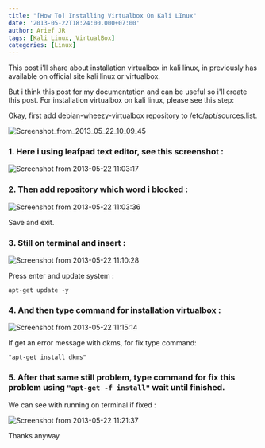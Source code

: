 ```yaml
---
title: "[How To] Installing Virtualbox On Kali LInux"
date: '2013-05-22T18:24:00.000+07:00'
author: Arief JR
tags: [Kali Linux, VirtualBox]
categories: [Linux]
---
```


This post i'll share about installation virtualbox in kali linux, in previously has available on official site kali linux or virtualbox.  


But i think this post for my documentation and can be useful so i'll create this post. For installation virtualbox on kali linux, please see this step:  

Okay, first add debian-wheezy-virtualbox repository to /etc/apt/sources.list.  



![Screenshot_from_2013_05_22_10_09_45](http://slackerstsm.files.wordpress.com/2013/05/screenshot_from_2013_05_22_10_09_45.png)


### 1. Here i using leafpad text editor, see this screenshot : 

![Screenshot from 2013-05-22 11:03:17](http://slackerstsm.files.wordpress.com/2013/05/screenshot-from-2013-05-22-110317.png)


### 2. Then add repository which word i blocked : 

![Screenshot from 2013-05-22 11:03:36](http://slackerstsm.files.wordpress.com/2013/05/screenshot-from-2013-05-22-110336.png)

Save and exit.


### 3.  Still on terminal and insert : 

![Screenshot from 2013-05-22 11:10:28](http://slackerstsm.files.wordpress.com/2013/05/screenshot-from-2013-05-22-111028.png)


Press enter and update system :

```
apt-get update -y
```


### 4. And then type command for installation virtualbox :

![Screenshot from 2013-05-22 11:15:14](http://slackerstsm.files.wordpress.com/2013/05/screenshot-from-2013-05-22-111514.png)

If get an error message with dkms, for fix type command: 

```
"apt-get install dkms"
```


### 5. After that same still problem, type command for fix this problem using `"apt-get -f install"` wait until finished.

We can see with running on terminal if fixed :

![Screenshot from 2013-05-22 11:21:37](http://slackerstsm.files.wordpress.com/2013/05/screenshot-from-2013-05-22-112137.png) 


Thanks anyway